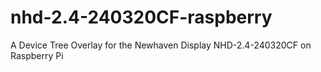# nhd-2.4-240320CF-raspberry
A Device Tree Overlay for the Newhaven Display NHD-2.4-240320CF on Raspberry Pi
